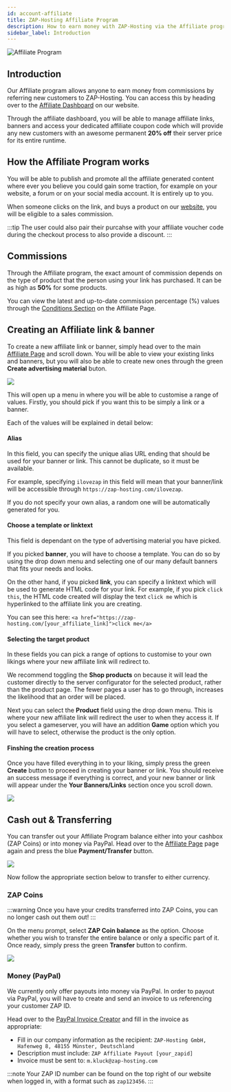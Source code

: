 ```yaml
---
id: account-affiliate
title: ZAP-Hosting Affiliate Program
description: How to earn money with ZAP-Hosting via the Affiliate program - ZAP-Hosting.com documentation
sidebar_label: Introduction
---
```


![Affiliate Program](https://screensaver01.zap-hosting.com/index.php/s/GoXwRnHrRARc4jk/preview)

## Introduction

Our Affiliate program allows anyone to earn money from commissions by referring new customers to ZAP-Hosting. You can access this by heading over to the [Affiliate Dashboard](https://zap-hosting.com/en/customer/affiliate/) on our website.

Through the affiliate dashboard, you will be able to manage affiliate links, banners and access your dedicated affiliate coupon code which will provide any new customers with an awesome permanent **20% off** their server price for its entire runtime.

## How the Affiliate Program works

You will be able to publish and promote all the affiliate generated content where ever you believe you could gain some traction, for example on your website, a forum or on your social media account. It is entirely up to you.

When someone clicks on the link, and buys a product on our [website](https://zap-hosting.com/), you will be eligible to a sales commission. 

:::tip
The user could also pair their purcahse with your affiliate voucher code during the checkout process to also provide a discount.
:::

## Commissions

Through the Affiliate program, the exact amount of commission depends on the type of product that the person using your link has purchased. It can be as high as **50%** for some products.

You can view the latest and up-to-date commission percentage (%) values through the [Conditions Section](https://zap-hosting.com/en/customer/affiliate/conditions/) on the Affiliate Page.

## Creating an Affiliate link & banner

To create a new affiliate link or banner, simply head over to the main [Affiliate Page](https://zap-hosting.com/en/customer/affiliate/) and scroll down. You will be able to view your existing links and banners, but you will also be able to create new ones through the green **Create advertising material** buton.

![](https://screensaver01.zap-hosting.com/index.php/s/zHjcrXACxAoA7qJ/preview)

This will open up a menu in where you will be able to customise a range of values. Firstly, you should pick if you want this to be simply a link or a banner.

Each of the values will be explained in detail below:

#### Alias

In this field, you can specify the unique alias URL ending that should be used for your banner or link. This cannot be duplicate, so it must be available.

For example, specifying `ilovezap` in this field will mean that your banner/link will be accessible through `https://zap-hosting.com/ilovezap`.

If you do not specify your own alias, a random one will be automatically generated for you.

#### Choose a template or linktext

This field is dependant on the type of advertising material you have picked. 

If you picked **banner**, you will have to choose a template. You can do so by using the drop down menu and selecting one of our many default banners that fits your needs and looks.

On the other hand, if you picked **link**, you can specify a linktext which will be used to generate HTML code for your link. For example, if you pick `click this`, the HTML code created will display the text `click me` which is hyperlinked to the affiliate link you are creating. 

You can see this here: `<a href="https://zap-hosting.com/[your_affiliate_link]">click me</a>`

#### Selecting the target product

In these fields you can pick a range of options to customise to your own likings where your new affiliate link will redirect to.

We recommend toggling the **Shop products** on because it will lead the customer directly to the server configurator for the selected product, rather than the product page. The fewer pages a user has to go through, increases the likelihood that an order will be placed.

Next you can select the **Product** field using the drop down menu. This is where your new affiliate link will redirect the user to when they access it. If you select a gameserver, you will have an addition **Game** option which you will have to select, otherwise the product is the only option.

#### Finshing the creation process

Once you have filled everything in to your liking, simply press the green **Create** button to proceed in creating your banner or link. You should receive an success message if everything is correct, and your new banner or link will appear under the **Your Banners/Links** section once you scroll down.

![](https://screensaver01.zap-hosting.com/index.php/s/THYSkKPHtSpMgiy/preview)

## Cash out & Transferring

You can transfer out your Affiliate Program balance either into your cashbox (ZAP Coins) or into money via PayPal. Head over to the [Affiliate Page](https://zap-hosting.com/en/customer/affiliate/) page again and press the blue **Payment/Transfer** button.

![](https://screensaver01.zap-hosting.com/index.php/s/GnzqQrQtC3jtzt9/preview)

Now follow the appropriate section below to transfer to either currency.

### ZAP Coins

:::warning
Once you have your credits transferred into ZAP Coins, you can no longer cash out them out!
:::

On the menu prompt, select **ZAP Coin balance** as the option. Choose whether you wish to transfer the entire balance or only a specific part of it. Once ready, simply press the green **Transfer** button to confirm.

![](https://screensaver01.zap-hosting.com/index.php/s/HyCXmc2KzqSY4yL/preview)

### Money (PayPal)

We currently only offer payouts into money via PayPal. In order to payout via PayPal, you will have to create and send an invoice to us referencing your customer ZAP ID.

Head over to the [PayPal Invoice Creator](https://www.paypal.com/invoice/create?fromWidget=newuser) and fill in the invoice as appropriate:

- Fill in our company information as the recipient: `ZAP-Hosting GmbH, Hafenweg 8, 48155 Münster, Deutschland`
- Description must include: `ZAP Affiliate Payout [your_zapid]`
- Invoice must be sent to: `m.kluck@zap-hosting.com`

:::note
Your ZAP ID number can be found on the top right of our website when logged in, with a format such as `zap123456`.
:::